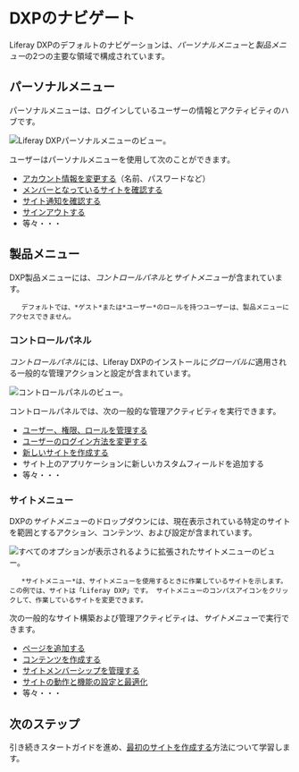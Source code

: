 # DXPのナビゲート

Liferay DXPのデフォルトのナビゲーションは、*パーソナルメニュー*と*製品メニュー*の2つの主要な領域で構成されています。

## パーソナルメニュー

パーソナルメニューは、ログインしているユーザーの情報とアクティビティのハブです。

![Liferay DXPパーソナルメニューのビュー。](./navigating-dxp/images/01.png)

ユーザーはパーソナルメニューを使用して次のことができます。

  - [アカウント情報を変更する](./introduction-to-the-admin-account.md#changing-account-information)（名前、パスワードなど）
  - [メンバーとなっているサイトを確認する](../site-building/building-sites/adding-members-to-sites.md)
  - [サイト通知を確認する](../collaboration-and-social/notifications-and-requests/user-guide/managing-notifications-and-requests.md)
  - [サインアウトする](./introduction-to-the-admin-account.md#signing-out)
  - 等々・・・

## 製品メニュー

DXP製品メニューには、*コントロールパネル*と*サイトメニュー*が含まれています。

``` note::
   デフォルトでは、*ゲスト*または*ユーザー*のロールを持つユーザーは、製品メニューにアクセスできません。
```

### コントロールパネル

*コントロールパネル*には、Liferay DXPのインストールに*グローバルに*適用される一般的な管理アクションと設定が含まれています。

![コントロールパネルのビュー。](./navigating-dxp/images/02.png)

コントロールパネルでは、次の一般的な管理アクティビティを実行できます。

  - [ユーザー、権限、ロールを管理する](../users-and-permissions/users/adding-and-managing-users.md)
  - [ユーザーのログイン方法を変更する](../installation-and-upgrades/securing-liferay/authentication-basics.md)
  - [新しいサイトを作成する](../site-building/building-sites/adding-a-site.md)
  - サイト上のアプリケーションに新しいカスタムフィールドを追加する
  - 等々・・・

### サイトメニュー

DXPの*サイトメニュー*のドロップダウンには、現在表示されている特定のサイトを範囲とするアクション、コンテンツ、および設定が含まれています。

![すべてのオプションが表示されるように拡張されたサイトメニューのビュー。](./navigating-dxp/images/03.png)

``` note::
   *サイトメニュー*は、サイトメニューを使用するときに作業しているサイトを示します。 この例では、サイトは「Liferay DXP」です。 サイトメニューのコンパスアイコンをクリックして、作業しているサイトを変更できます。
```

次の一般的なサイト構築および管理アクティビティは、*サイトメニュー*で実行できます。

  - [ページを追加する](../site-building/creating-pages/adding-a-page-to-a-site.md)
  - [コンテンツを作成する](../content-authoring-and-management/README.md)
  - [サイトメンバーシップを管理する](../site-building/building-sites/adding-members-to-sites.md)
  - [サイトの動作と機能の設定と最適化](../site-building/optimizing-sites/README.md)
  - 等々・・・

## 次のステップ

引き続きスタートガイドを進め、[最初のサイトを作成する](./creating-your-first-site.md)方法について学習します。
